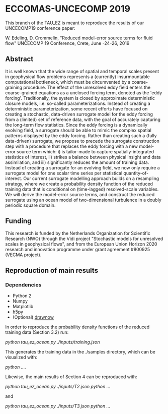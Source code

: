 # ECCOMAS-UNCECOMP 2019

This branch of the TAU_EZ is meant to reproduce the results of our UNCECOMP19 conference paper:

W. Edeling, D. Crommelin,
"Reduced model-error source terms for fluid flow"
UNCECOMP 19 Conference, Crete, June -24-26, 2019

## Abstract
It is well known that the wide range of spatial and temporal scales present in geophysical flow problems represents a (currently) insurmountable computational bottleneck, which must be circumvented by a coarse-graining procedure. The effect of the unresolved eddy field enters the coarse-grained equations as a unclosed forcing term, denoted as the 'eddy forcing'. Traditionally, the system is closed by approximate deterministic closure models, i.e. so-called parameterizations. Instead of creating a deterministic parameterization, some recent efforts have focused on creating a stochastic, data-driven surrogate model for the eddy forcing from a (limited) set of reference data, with the goal of accurately capturing the long-term flow statistics. Since the eddy forcing is a dynamically evolving field, a surrogate should be able to mimic the complex spatial patterns displayed by the eddy forcing. Rather than creating such a (fully data-driven) surrogate, we propose to precede the surrogate construction step with a procedure that replaces the eddy forcing with a new model-error source term which: i) is tailor-made to capture spatially-integrated statistics of interest, ii) strikes a balance between physical insight and data assimilation, and iii) significantly reduces the amount of training data. Instead of creating a surrogate for an evolving field, we now only require a surrogate model for one scalar time series per statistical quantity-of-interest. Our current surrogate modelling approach builds on a resampling strategy, where we create a probability density function of the reduced training data that is conditional on (time-lagged) resolved-scale variables. We will derive the model-error source terms, and construct the reduced surrogate using an ocean model of two-dimensional turbulence in a doubly periodic square domain.

## Funding
This research is funded by the Netherlands Organization for Scientific Research (NWO) through the Vidi project "Stochastic
models for unresolved scales in geophysical flows", and from the European Union Horizon 2020 research and innovation programme under grant agreement \#800925 (VECMA project). 

## Reproduction of main results

### Dependencies
+ Python 2
+ Numpy
+ Matplotlib
+ [h5py](https://github.com/h5py/h5py)
+ (Optional) [drawnow](https://github.com/stsievert/python-drawnow)

In order to reproduce the probability density functions of the reduced training data (Section 3.2) run:

*python tau_ez_ocean.py ./inputs/training.json*

This generates the training data in the ./samples directory, which can be visualized with:

*python ....*

Likewise, the main results of Section 4 can be reproduced with:

*python tau_ez_ocean.py ./inputs/T2.json*
*python ...*

and

*python tau_ez_ocean.py ./inputs/T3.json*
*python ...*
